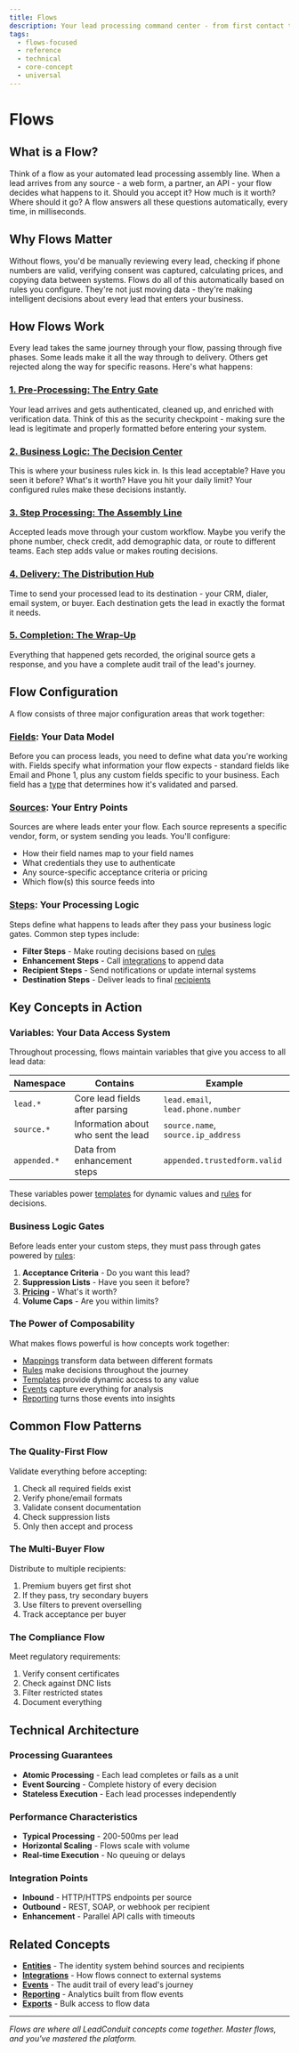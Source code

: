 ```yaml
---
title: Flows
description: Your lead processing command center - from first contact to final delivery
tags:
  - flows-focused
  - reference
  - technical
  - core-concept
  - universal
---
```


# Flows

## What is a Flow?

Think of a flow as your automated lead processing assembly line. When a lead arrives from any source - a web form, a partner, an API - your flow decides what happens to it. Should you accept it? How much is it worth? Where should it go? A flow answers all these questions automatically, every time, in milliseconds.

## Why Flows Matter

Without flows, you'd be manually reviewing every lead, checking if phone numbers are valid, verifying consent was captured, calculating prices, and copying data between systems. Flows do all of this automatically based on rules you configure. They're not just moving data - they're making intelligent decisions about every lead that enters your business.

## How Flows Work

Every lead takes the same journey through your flow, passing through five phases. Some leads make it all the way through to delivery. Others get rejected along the way for specific reasons. Here's what happens:

### [1. Pre-Processing: The Entry Gate](flows/pre-processing.md)
Your lead arrives and gets authenticated, cleaned up, and enriched with verification data. Think of this as the security checkpoint - making sure the lead is legitimate and properly formatted before entering your system.

### [2. Business Logic: The Decision Center](flows/business-logic.md)  
This is where your business rules kick in. Is this lead acceptable? Have you seen it before? What's it worth? Have you hit your daily limit? Your configured rules make these decisions instantly.

### [3. Step Processing: The Assembly Line](flows/step-processing.md)
Accepted leads move through your custom workflow. Maybe you verify the phone number, check credit, add demographic data, or route to different teams. Each step adds value or makes routing decisions.

### [4. Delivery: The Distribution Hub](flows/delivery.md)
Time to send your processed lead to its destination - your CRM, dialer, email system, or buyer. Each destination gets the lead in exactly the format it needs.

### [5. Completion: The Wrap-Up](flows/completion.md)
Everything that happened gets recorded, the original source gets a response, and you have a complete audit trail of the lead's journey.

## Flow Configuration

A flow consists of three major configuration areas that work together:

### [Fields](fields.md): Your Data Model
Before you can process leads, you need to define what data you're working with. Fields specify what information your flow expects - standard fields like Email and Phone 1, plus any custom fields specific to your business. Each field has a [type](types.md) that determines how it's validated and parsed.

### [Sources](entities.md): Your Entry Points  
Sources are where leads enter your flow. Each source represents a specific vendor, form, or system sending you leads. You'll configure:
- How their field names map to your field names
- What credentials they use to authenticate
- Any source-specific acceptance criteria or pricing
- Which flow(s) this source feeds into

### [Steps](flows/step-processing.md): Your Processing Logic
Steps define what happens to leads after they pass your business logic gates. Common step types include:
- **Filter Steps** - Make routing decisions based on [rules](rules.md)
- **Enhancement Steps** - Call [integrations](integrations.md) to append data
- **Recipient Steps** - Send notifications or update internal systems  
- **Destination Steps** - Deliver leads to final [recipients](entities.md)

## Key Concepts in Action

### Variables: Your Data Access System
Throughout processing, flows maintain variables that give you access to all lead data:

| Namespace | Contains | Example |
|-----------|----------|---------|
| `lead.*` | Core lead fields after parsing | `lead.email`, `lead.phone.number` |
| `source.*` | Information about who sent the lead | `source.name`, `source.ip_address` |
| `appended.*` | Data from enhancement steps | `appended.trustedform.valid` |

These variables power [templates](templates.md) for dynamic values and [rules](rules.md) for decisions.

### Business Logic Gates
Before leads enter your custom steps, they must pass through gates powered by [rules](rules.md):

1. **Acceptance Criteria** - Do you want this lead?
2. **Suppression Lists** - Have you seen it before?  
3. **[Pricing](pricing.md)** - What's it worth?
4. **Volume Caps** - Are you within limits?

### The Power of Composability

What makes flows powerful is how concepts work together:
- [Mappings](mappings.md) transform data between different formats
- [Rules](rules.md) make decisions throughout the journey
- [Templates](templates.md) provide dynamic access to any value
- [Events](events.md) capture everything for analysis
- [Reporting](reporting.md) turns those events into insights

## Common Flow Patterns

### The Quality-First Flow
Validate everything before accepting:
1. Check all required fields exist
2. Verify phone/email formats
3. Validate consent documentation
4. Check suppression lists
5. Only then accept and process

### The Multi-Buyer Flow  
Distribute to multiple recipients:
1. Premium buyers get first shot
2. If they pass, try secondary buyers
3. Use filters to prevent overselling
4. Track acceptance per buyer

### The Compliance Flow
Meet regulatory requirements:
1. Verify consent certificates
2. Check against DNC lists
3. Filter restricted states
4. Document everything

## Technical Architecture

### Processing Guarantees
- **Atomic Processing** - Each lead completes or fails as a unit
- **Event Sourcing** - Complete history of every decision
- **Stateless Execution** - Each lead processes independently

### Performance Characteristics  
- **Typical Processing** - 200-500ms per lead
- **Horizontal Scaling** - Flows scale with volume
- **Real-time Execution** - No queuing or delays

### Integration Points
- **Inbound** - HTTP/HTTPS endpoints per source
- **Outbound** - REST, SOAP, or webhook per recipient
- **Enhancement** - Parallel API calls with timeouts

## Related Concepts

- **[Entities](entities.md)** - The identity system behind sources and recipients
- **[Integrations](integrations.md)** - How flows connect to external systems
- **[Events](events.md)** - The audit trail of every lead's journey
- **[Reporting](reporting.md)** - Analytics built from flow events
- **[Exports](exports.md)** - Bulk access to flow data

---

*Flows are where all LeadConduit concepts come together. Master flows, and you've mastered the platform.*
